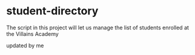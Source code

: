 # student-directory

The script in this project will let us manage the list of students enrolled at the Villains Academy

updated by me
